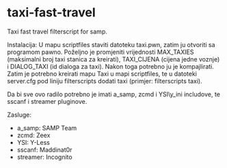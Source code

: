# taxi-fast-travel
Taxi fast travel filterscript for samp.

Instalacija:
U mapu scriptfiles staviti datoteku taxi.pwn, zatim ju otvoriti sa programom pawno. 
Poželjno je promjeniti vrijednosti MAX_TAXIES (maksimalni broj taxi stanica za kreirati),
TAXI_CIJENA (cijena jedne voznje) i DIALOG_TAXI (id dialoga za taxi). 
Nakon toga potrebno ju je kompajlirati. Zatim je potrebno kreirati mapu Taxi u mapi scriptfiles, te
u datoteki server.cfg pod liniju filterscripts dodati taxi (primjer: filterscripts taxi).

Da bi sve ovo radilo potrebno je imati a_samp, zcmd i YSI\y_ini includove, te sscanf i streamer pluginove.

Zasluge: 
- a_samp: SAMP Team
- zcmd: Zeex
- YSI: Y-Less
- sscanf: Maddinat0r
- streamer: Incognito
